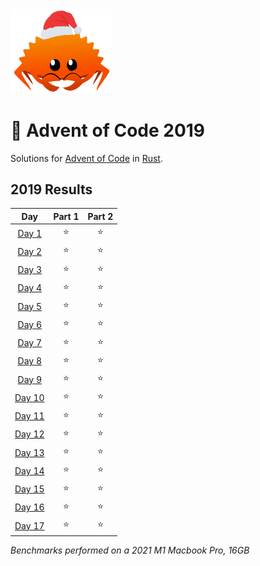 <img src="./.assets/christmas_ferris.png" width="164">

# 🎄 Advent of Code 2019

Solutions for [Advent of Code](https://adventofcode.com/) in [Rust](https://www.rust-lang.org/).

<!--- advent_readme_stars table --->
## 2019 Results

| Day | Part 1 | Part 2 |
| :---: | :---: | :---: |
| [Day 1](https://adventofcode.com/2019/day/1) | ⭐ | ⭐ |
| [Day 2](https://adventofcode.com/2019/day/2) | ⭐ | ⭐ |
| [Day 3](https://adventofcode.com/2019/day/3) | ⭐ | ⭐ |
| [Day 4](https://adventofcode.com/2019/day/4) | ⭐ | ⭐ |
| [Day 5](https://adventofcode.com/2019/day/5) | ⭐ | ⭐ |
| [Day 6](https://adventofcode.com/2019/day/6) | ⭐ | ⭐ |
| [Day 7](https://adventofcode.com/2019/day/7) | ⭐ | ⭐ |
| [Day 8](https://adventofcode.com/2019/day/8) | ⭐ | ⭐ |
| [Day 9](https://adventofcode.com/2019/day/9) | ⭐ | ⭐ |
| [Day 10](https://adventofcode.com/2019/day/10) | ⭐ | ⭐ |
| [Day 11](https://adventofcode.com/2019/day/11) | ⭐ | ⭐ |
| [Day 12](https://adventofcode.com/2019/day/12) | ⭐ | ⭐ |
| [Day 13](https://adventofcode.com/2019/day/13) | ⭐ | ⭐ |
| [Day 14](https://adventofcode.com/2019/day/14) | ⭐ | ⭐ |
| [Day 15](https://adventofcode.com/2019/day/15) | ⭐ | ⭐ |
| [Day 16](https://adventofcode.com/2019/day/16) | ⭐ | ⭐ |
| [Day 17](https://adventofcode.com/2019/day/17) | ⭐ | ⭐ |
<!--- advent_readme_stars table --->

<!--- benchmarking table --->

*Benchmarks performed on a 2021 M1 Macbook Pro, 16GB*
